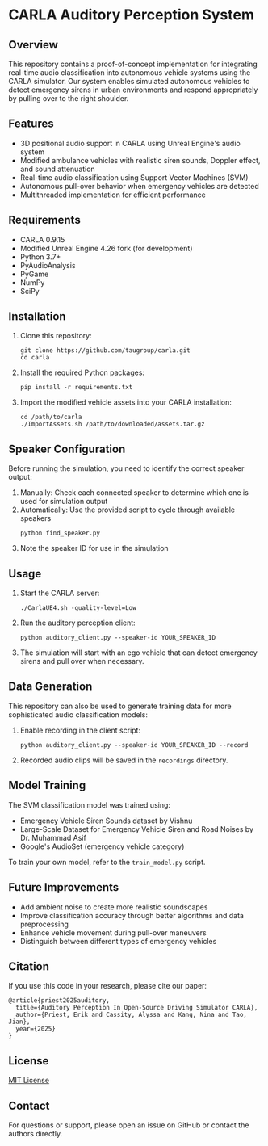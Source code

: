 # CARLA Auditory Perception System

## Overview

This repository contains a proof-of-concept implementation for integrating real-time audio classification into autonomous vehicle systems using the CARLA simulator. Our system enables simulated autonomous vehicles to detect emergency sirens in urban environments and respond appropriately by pulling over to the right shoulder.

## Features

- 3D positional audio support in CARLA using Unreal Engine's audio system
- Modified ambulance vehicles with realistic siren sounds, Doppler effect, and sound attenuation
- Real-time audio classification using Support Vector Machines (SVM)
- Autonomous pull-over behavior when emergency vehicles are detected
- Multithreaded implementation for efficient performance

## Requirements

- CARLA 0.9.15
- Modified Unreal Engine 4.26 fork (for development)
- Python 3.7+
- PyAudioAnalysis
- PyGame
- NumPy
- SciPy

## Installation

1. Clone this repository:
   ```
   git clone https://github.com/taugroup/carla.git
   cd carla
   ```

2. Install the required Python packages:
   ```
   pip install -r requirements.txt
   ```

3. Import the modified vehicle assets into your CARLA installation:
   ```
   cd /path/to/carla
   ./ImportAssets.sh /path/to/downloaded/assets.tar.gz
   ```

## Speaker Configuration

Before running the simulation, you need to identify the correct speaker output:

1. Manually: Check each connected speaker to determine which one is used for simulation output
2. Automatically: Use the provided script to cycle through available speakers
   ```
   python find_speaker.py
   ```
3. Note the speaker ID for use in the simulation

## Usage

1. Start the CARLA server:
   ```
   ./CarlaUE4.sh -quality-level=Low
   ```

2. Run the auditory perception client:
   ```
   python auditory_client.py --speaker-id YOUR_SPEAKER_ID
   ```

3. The simulation will start with an ego vehicle that can detect emergency sirens and pull over when necessary.

## Data Generation

This repository can also be used to generate training data for more sophisticated audio classification models:

1. Enable recording in the client script:
   ```
   python auditory_client.py --speaker-id YOUR_SPEAKER_ID --record
   ```

2. Recorded audio clips will be saved in the `recordings` directory.

## Model Training

The SVM classification model was trained using:
- Emergency Vehicle Siren Sounds dataset by Vishnu
- Large-Scale Dataset for Emergency Vehicle Siren and Road Noises by Dr. Muhammad Asif
- Google's AudioSet (emergency vehicle category)

To train your own model, refer to the `train_model.py` script.

## Future Improvements

- Add ambient noise to create more realistic soundscapes
- Improve classification accuracy through better algorithms and data preprocessing
- Enhance vehicle movement during pull-over maneuvers
- Distinguish between different types of emergency vehicles

## Citation

If you use this code in your research, please cite our paper:
```
@article{priest2025auditory,
  title={Auditory Perception In Open-Source Driving Simulator CARLA},
  author={Priest, Erik and Cassity, Alyssa and Kang, Nina and Tao, Jian},
  year={2025}
}
```

## License

[MIT License](LICENSE)

## Contact

For questions or support, please open an issue on GitHub or contact the authors directly.
